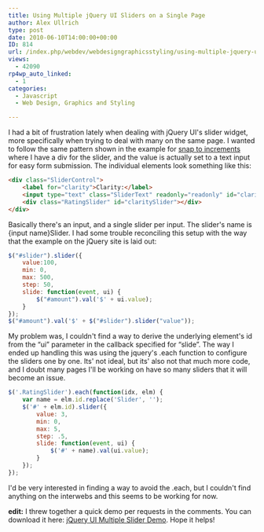```yaml
---
title: Using Multiple jQuery UI Sliders on a Single Page
author: Alex Ullrich
type: post
date: 2010-06-10T14:00:00+00:00
ID: 814
url: /index.php/webdev/webdesigngraphicsstyling/using-multiple-jquery-ui-sliders-on-a-si/
views:
  - 42090
rp4wp_auto_linked:
  - 1
categories:
  - Javascript
  - Web Design, Graphics and Styling

---
```

I had a bit of frustration lately when dealing with jQuery UI's slider widget, more specifically when trying to deal with many on the same page. I wanted to follow the same pattern shown in the example for [snap to increments][1] where I have a div for the slider, and the value is actually set to a text input for easy form submission. The individual elements look something like this:

```html
<div class="SliderControl">
	<label for="clarity">Clarity:</label>
	<input type="text" class="SliderText" readonly="readonly" id="clarity" name="clarity"/>
	<div class="RatingSlider" id="claritySlider"></div>	
</div>
```

Basically there's an input, and a single slider per input. The slider's name is {input name}Slider. I had some trouble reconciling this setup with the way that the example on the jQuery site is laid out:

```javascript
$("#slider").slider({
	value:100,
	min: 0,
	max: 500,
	step: 50,
	slide: function(event, ui) {
		$("#amount").val('$' + ui.value);
	}
});
$("#amount").val('$' + $("#slider").slider("value"));
```
My problem was, I couldn't find a way to derive the underlying element's id from the “ui” parameter in the callback specified for “slide”. The way I ended up handling this was using the jquery's .each function to configure the sliders one by one. Its' not ideal, but its' also not that much more code, and I doubt many pages I'll be working on have so many sliders that it will become an issue.

```javascript
$('.RatingSlider').each(function(idx, elm) {
	var name = elm.id.replace('Slider', '');
	$('#' + elm.id).slider({
		value: 3,
		min: 0,
		max: 5,
		step: .5,
		slide: function(event, ui) {
			$('#' + name).val(ui.value);
		}
	});
});
```

I'd be very interested in finding a way to avoid the .each, but I couldn't find anything on the interwebs and this seems to be working for now.

**edit:** I threw together a quick demo per requests in the comments. You can download it here: [jQuery UI Multiple Slider Demo][2]. Hope it helps!

 [1]: http://jqueryui.com/demos/slider/#steps
 [2]: /wp-content/uploads/blogs/WebDev/using-multiple-jquery-ui-sliders-on-a-si/Sliders.zip "jQuery UI Multiple Slider Demo"